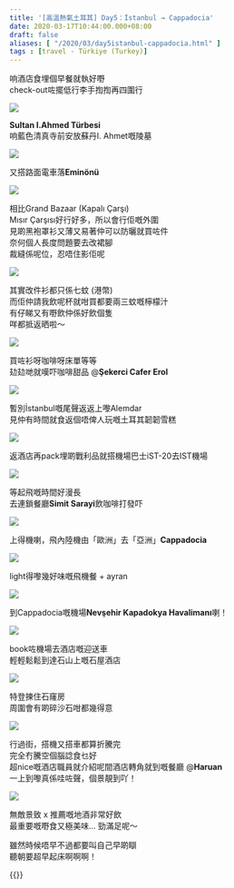 ```yaml
---
title: '[高溫熱氣土耳其] Day5：İstanbul → Cappadocia'
date: 2020-03-17T10:44:00.000+08:00
draft: false
aliases: [ "/2020/03/day5istanbul-cappadocia.html" ]
tags : [travel - Türkiye (Turkey)]
---
```


响酒店食埋個早餐就執好嘢  
check-out咗擺低行李手揈揈再四圍行  

![](https://nf9xzg.ch.files.1drv.com/y4m20x79Wae3W8uLvpZ89zN4wXKPRwwY_Lq7dPoSpKyng-ZK7hAdmDCjz-1O4bd8CMP-L8Xg3pILb714B_dqsfDQzDlseUHkQU1IUYr7fqpNXB_CklJeKccty25qeo-3Q8Tf4Z5Gj5szN5mnE3qbnvtTI89JQcxjBEzJQiAI0jwDGLNpxTyrQVO0KbhGpJWtf2rIAkV-FaQMFgaJc_7ugIHcg?width=660&height=371&cropmode=none)

**Sultan I.Ahmed Türbesi**  
响藍色清真寺前安放蘇丹I. Ahmet嘅陵墓  

![](https://np90zg.ch.files.1drv.com/y4mHTq4uwQz7al9AD0glxI4gNLmcaFOAMU-E_-xlLNSvF8PklyoyvFBwG6xmRtBFQobsaDhU2FGg4uKO6PlVnI9Mq9_i9O_f6RCQIWBHYspXpXMGKv2hargpXTpRk3K38NmApHcrZbrKS8dpGh-OHAx8sr0CaDIccGAAvh08dYUYHMn7lTUUO1t0P-N1H8ki5VmTk7NeU7izQOr01wHZhM-ew?width=660&height=371&cropmode=none)

又搭路面電車落**Eminönü**  

![](https://j4p0lg.ch.files.1drv.com/y4mSYk5k-vo7c2DHcJ_Of3HO34-hoT2n_mI0LTEhfTrV5hFxNMTPyt630C95YM6pkgSMNX2M5MIjnsOVdywzFcR7xMFir8axwwLQM6OIpFpS8De9I9ODX67V9u0ACOFCvhA4jQjDdrqwTRpCDuzXLxi02_YQ2hEmloX8SIm8XshK-Kk6o02C7Cl_vk03OAyHEBx9ML4n45_G_DzJbvkssDkMQ?width=371&height=660&cropmode=none)

相比Grand Bazaar (Kapalı Çarşı)  
Mısır Çarşısı好行好多，所以會行佢嘅外圍  
見啲黑袍罩衫又薄又易著仲可以防曬就買咗件  
奈何個人長度問題要去改裙腳  
裁縫係呢位，忍唔住影佢呢  

![](https://lop1lg.ch.files.1drv.com/y4mOuNqiuqLjmX_ohFiL1R5xSwV3H7mN_-Z_Z9HxilrHCY3snIirzJEgP2FuPmjqBshB-tD_fufqyi1T2-eseOxQEb327knokzyLwiXNhoFiYFky4U2jHxZXFSB0QKR93tFFRnQGd-Upvow85qa3NzUmBxrSMDTBB6N3FhFZgjs8CeoJ4tC6PaSQqaIOC13sqa8K1XRc6Oa4JVU0yeef7YIrA?width=371&height=660&cropmode=none)

其實改件衫都只係七蚊 (港幣)  
而佢仲請我飲呢杯就咁買都要兩三蚊嘅檸檬汁  
有仔睇又有嘢飲仲係好飲個隻  
咩都抵返晒啦～  

![](https://kqqqwq.ch.files.1drv.com/y4m2eKETVl_XyhgCXyxa82qmw4PHzdv6WRjaiAMOYI91rb_j0ii3_SP9LEKv-H3lwXtN354f1w-GD7s_jZd2zAd4gG8qc3lkh9IBcT1YkcpdSbziZZryK2Js4sg3fgNYaBt7bYyWSW48TTwJg_NU22pQqeiFjOv7MhzPMRO0r_VaOmU43YPnshOLTE1DQk3BYqaxrfKr4nfzqez350fGqBrEw?width=660&height=371&cropmode=none)

買咗衫呀咖啡呀床單等等  
攰攰哋就嘆吓咖啡甜品 @**Şekerci Cafer Erol**  

![](https://lipylg.ch.files.1drv.com/y4mrPlrJokmISn_HhubRZn9V915Zids22a0eHqG6maWwm37CsVn___I84HemrtFyRpiiCOqBG5RFCL9VjIwiyvXBgdOnFZBUJ6Tf6hTgtJ9jFRwkltBRl5qCEeYobaaQV4Bk8BgojyFJeOGWdOiIjuCAg_S10Xn1znUM7zmEFY76GI8FhqVXJP3yysEUFpkxkxcRkvSzfpavCcL8hobJg9hxA?width=660&height=371&cropmode=none)

暫別İstanbul嘅尾聲返返上嚟Alemdar  
見仲有時間就食返個唔俾人玩嘅土耳其韌韌雪糕  

![](https://mopvlg.ch.files.1drv.com/y4m2fruhcHLBdNyLe1PDLkMgUpoJdOESvMvrWdlbKjms630DG_KqSwghIVXixgOeBypvTO2fgWSYakDQ1Q1c5fMIib7yaQuNkWEJIM5DHfydPzLuRJ56pLwMnMmbtiZY9tXclGNoM0YKqqH-HvTlGeY-GUA55rz_ma_HaYAWEJG_-nXtO4-UYm14iu6HOaIdTb58HUo-Vb4lke0z5f_vk89jw?width=660&height=371&cropmode=none)

返酒店再pack埋啲戰利品就搭機場巴士iST-20去IST機場  

![](https://mipwlg.ch.files.1drv.com/y4mBm-jvvtXEK4in5d4932-W5ox4hUv93qTMWDEX_inwRooBkMNQSOLgHVvDpnr_QIPQyjUfWRFOZ4MaEc9vMo44oplU1Z7BfcUPAWMpWwJdyr3MNbS-a7rNanp8Nlcmext19dbj25HwUaVwLDdhtwRE7Yq5WXI-YCr2m5Nf2ForrfPn8rJlFih-1-ejLEMQcHKKVcKF3sS2wZOwwsRRmTESA?width=1173&height=660&cropmode=none)

等起飛嘅時間好漫長  
去連鎖餐廳**Simit Sarayi**飲咖啡打發吓  

![](https://kqqxwq.ch.files.1drv.com/y4mSqQyY4y1u9-ixHzLdfb92txLWb0yVM2RRkGMnYszsXAs4VzMMfp9HAsdxVrB8HGd4D8Bwkm0GW1Wf-jhliyM1AXHQzJ3V75rUDftGbiB4RmfbZTkAfj3W3k8F637Cb8IdtoTlTDgypKXZLULPDkq-bSeNd_h9MP0eyxoCewgmJGeinWafW6tfEXe855ieJBLOUUsbVvLJWBYHmEgAFIaLw?width=660&height=371&cropmode=none)

上得機喇，飛內陸機由「歐洲」去「亞洲」**Cappadocia**  

![](https://l4p1lg.ch.files.1drv.com/y4me-qdx0-03qSLrkRLGPuvxl87k56WvA-8fMOmlyrDHoudYWaC_FNr-movKTCDKp0CCLtUAv5EXtlVNb0ACpd6LXsR_I8vowIBTjldR59xzDDeh2vgr64tj3MmgPpI_9Nn1dt5UFuXU6WXX4DvleVImMo0zwy01KMFxbaivUUprre0srqh1B4qnqirAeNdF18Rs6thC1MaumTcj5E9-uv03g?width=660&height=371&cropmode=none)

light得嚟幾好味嘅飛機餐 + ayran  

![](https://kvqzwq.ch.files.1drv.com/y4m-OKYwE8rMeIGLudXHWIKAZZqqhyRtkIdx21yMPcNJcltzFCMji0hBeggPFBUZsUhc1zKRdppe3BwucfQSETXRv5doC0ltjhdCaV6PzXhNNeNh1Q2EUVlH8erOGaRFa45e_i8qiQfV1wK7amMZO6u7HTCVA0wGMUAD1Gh5mQuvFQKkVK-nabxMFW45l1aP2Cy9GAWIzfnF0naa3RbLL4j3g?width=660&height=371&cropmode=none)

到Cappadocia嘅機場**Nevşehir Kapadokya Havalimanı**喇！  

![](https://j4pp5w.ch.files.1drv.com/y4mUbYEkH3N6DF8v7b7yEtuqEjvkdhZQAbZuqUMOhpmscqZpqHwnIZ0Lsg8IV9zcrJmrnntF6q26Pxv3fTdRFsACEitT1el6HVobw0wCW3oJoyZbMxR0NpR_e86OdVLKbEIXX3iLNbkZ9MQigdM2DUSttnDBj5XYWqKaUHnJ8C3rQmCY4zMv4NY2CcjRXIQ6K-papQkIW2eiBDJOqkHi16H5g?width=660&height=371&cropmode=none)

book咗機場去酒店嘅迎送車  
輕輕鬆鬆到達石山上嘅石屋酒店  

![](https://lopn5w.ch.files.1drv.com/y4mvPzqXtlUslJBv8fTxUSwgVtICi1CSLSLUVhTr0fli6ps7b86uZOdB2KtQwH5h_nGwZL3s3qzpDv67pdo5iVn-4zjGB5l5GuYnsgpJyK-yuG7cZJJ4vWwSB5ACnqClvKJOJatUI5phvVzzZrzlzwsDYXY1hQkRZ0zDllPQUVrJYvn5IuLyInETcyEicqNqhT6-w_hQeJh0ZhFa0I--aVi1g?width=371&height=660&cropmode=none)

特登揀住石窿房  
周圍會有啲碎沙石咁都幾得意  

![](https://lopq5w.ch.files.1drv.com/y4m95wo7uUa0mUl6pQVNcf9BtWW8CzQHMH_wbNNdwLRbXZAjRleN6ZVKW_uYdf7zN5qhNJjVnbzK7TpUQsgEIhdq6Y4uckcUw2D7ovGq80WOXdaRtCNSB9xKfYJGwz-UX1DtNlVbxIzaous-8zAvvccaLNKlF78W-7IjBFlwJwI97bl-Alxkgw83vXTHEfWsJ8vRgFFZ2S4OacrVwnSugQD8A?width=660&height=371&cropmode=none)

行過街，搭機又搭車都算折騰完  
完全冇騰空個腦諗食乜好  
超nice嘅酒店職員就介紹呢間酒店轉角就到嘅餐廳 @**Haruan**  
一上到嚟真係哇咗聲，個景靚到吖！  

![](https://nfqzwq.ch.files.1drv.com/y4msDYxG5w1bnN6UUlkBHOYrDjZDdd4Gi2y4Ey-9pQn_gJ-EuLt6kL0SD-y7adXeyKBvSiZNOhzPgBDm0Gc09BSRsL2ikxxjdxDXpvom7dOcAKgoniYVFaAsfZWX5uH52ueykcLfNP1YM0EJIHPmOz4YOec29CdzpvJQ_Z1MnvZspjW2nL9f_0UJJAmydn-0wjxaf_XkNHufW3FIhxcA9mmFA?width=660&height=371&cropmode=none)

無敵景致 x 推薦嘅地酒非常好飲  
最重要嘅嘢食又極美味… 勁滿足呢～  
  
  
雖然時候唔早不過都要叫自己早啲瞓  
聽朝要超早起床啊啊啊！

{{<turkey>}}